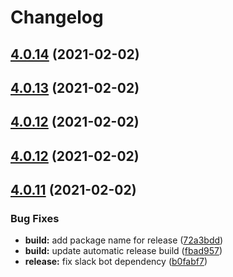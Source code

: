 # Changelog

## [4.0.14](https://github.com/electric-cash/elcash-wallet/compare/v4.0.13...v4.0.14) (2021-02-02)

## [4.0.13](https://github.com/electric-cash/elcash-wallet/compare/v4.0.12...v4.0.13) (2021-02-02)

## [4.0.12](https://github.com/electric-cash/elcash-wallet/compare/v4.0.11...v4.0.12) (2021-02-02)





## [4.0.12](https://github.com/electric-cash/elcash-wallet/compare/v4.0.11...v4.0.12) (2021-02-02)

## [4.0.11](https://github.com/electric-cash/elcash-wallet/compare/v4.0.10...v4.0.11) (2021-02-02)


### Bug Fixes

* **build:** add package name for release ([72a3bdd](https://github.com/electric-cash/elcash-wallet/commit/72a3bdd7fd8d67972761d7fe1f253ce08873acdc))
* **build:** update automatic release build ([fbad957](https://github.com/electric-cash/elcash-wallet/commit/fbad9576741f6dcc0367cc872b0e5ea966f85f23))
* **release:** fix slack bot dependency ([b0fabf7](https://github.com/electric-cash/elcash-wallet/commit/b0fabf7707b36efa7263e42516cb45fae0dece12))
